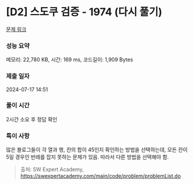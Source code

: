 # [D2] 스도쿠 검증 - 1974 (다시 풀기)

[문제 링크](https://swexpertacademy.com/main/code/problem/problemDetail.do?contestProbId=AV5Psz16AYEDFAUq) 

### 성능 요약

메모리: 22,780 KB, 시간: 169 ms, 코드길이: 1,909 Bytes

### 제출 일자

2024-07-17 14:51

### 풀이 시간

2시간 소요 후 정답 확인

### 특이 사항

많은 블로그들이 각 열과 행, 칸의 합이 45인지 확인하는 방법을 선택하는데,
모든 칸이 5일 경우인 반례를 잡지 못하는 문제가 있음.
따라서 다른 방법을 선택해야 함.


> 출처: SW Expert Academy, https://swexpertacademy.com/main/code/problem/problemList.do
